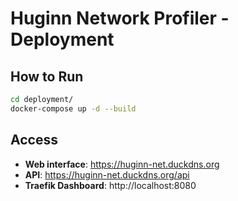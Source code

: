 # Huginn Network Profiler - Deployment

## How to Run

```bash
cd deployment/
docker-compose up -d --build
```

## Access

- **Web interface**: https://huginn-net.duckdns.org
- **API**: https://huginn-net.duckdns.org/api
- **Traefik Dashboard**: http://localhost:8080
